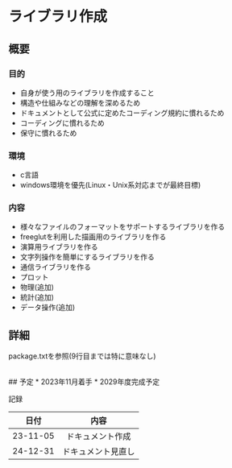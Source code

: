# ライブラリ作成
## 概要
### 目的
* 自身が使う用のライブラリを作成すること
* 構造や仕組みなどの理解を深めるため
* ドキュメントとして公式に定めたコーディング規約に慣れるため
* コーディングに慣れるため
* 保守に慣れるため

### 環境
* c言語
* windows環境を優先(Linux・Unix系対応までが最終目標)

### 内容
* 様々なファイルのフォーマットをサポートするライブラリを作る
* freeglutを利用した描画用のライブラリを作る
* 演算用ライブラリを作る
* 文字列操作を簡単にするライブラリを作る
* 通信ライブラリを作る
* プロット
* 物理(追加)
* 統計(追加)
* データ操作(追加)

## 詳細
package.txtを参照(9行目までは特に意味なし)

<br>
## 予定
* 2023年11月着手
* 2029年度完成予定

記録

|    日付   |     内容     |
|:--------:|:------------:|
| 23-11-05 | ドキュメント作成 |
| 24-12-31 | ドキュメント見直し |
